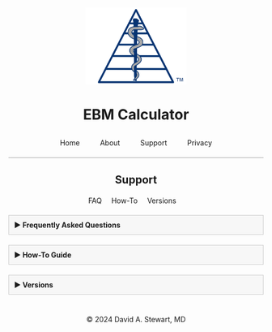 <div style="text-align: center;">
  <img src="/assets/images/EBM Calculator Logo Any 3x.png" alt="EBM Calculator Logo" width="200">
  <h1>EBM Calculator</h1>
</div>

<style>
  .tab-bar {
    display: flex;
    justify-content: center;
    border-bottom: 2px solid #ccc;
    padding-bottom: 10px;
    margin-top: 20px;
  }
  .tab-bar a {
    padding: 10px 20px;
    text-decoration: none;
    white-space: nowrap;
    transition: padding 0.3s ease;
  }
  @media (max-width: 480px) {
    .tab-bar a {
      padding: 10px 10px;
    }
  }
  
  .section-links {
    text-align: center;
    margin-top: 20px;
  }
  .section-links a {
    margin-right: 15px;
    text-decoration: none;
  }
  
  /* Box styling for collapsible sections */
  .faq-item {
    margin-bottom: 20px;
  }
  .faq-question {
    font-weight: bold;
    cursor: pointer;
    padding: 10px;
    background: #f7f7f7;
    border: 1px solid #ccc;
  }
  .faq-answer {
    display: none; /* Collapsed by default */
    padding: 10px;
    border: 1px solid #ccc;
    border-top: none;
  }
</style>

<div class="tab-bar">
  <a href="/">Home</a>
  <a href="/about">About</a>
  <a href="/support">Support</a>
  <a href="/privacy-policy">Privacy</a>
</div>

<h2 style="text-align: center;">Support</h2>
<div class="section-links">
  <a href="#faq">FAQ</a>
  <a href="#how-to-guide">How-To</a>
  <a href="#versions">Versions</a>
</div>

<div style="max-width: 600px; margin: 20px auto;">
  <!-- FAQ Section Box -->
  <div class="faq-item">
    <div class="faq-question" id="faq" onclick="toggleAnswer(this)"><span>&#9654;</span> Frequently Asked Questions</div>
    <div class="faq-answer">
      <!-- Individual FAQ items -->
      <div class="faq-item">
        <div class="faq-question" onclick="toggleAnswer(this)"><span>&#9654;</span> What devices are compatible?</div>
        <div class="faq-answer">EBM Calculator is available on iOS devices running iOS 18.1 or later. It is optimized for iPhones, but will also run on iPads and Apple Silicon Macs.</div>
      </div>
      <div class="faq-item">
        <div class="faq-question" onclick="toggleAnswer(this)"><span>&#9654;</span> How many results can I save?</div>
        <div class="faq-answer">You can save up to 50 results. From the Results tab, you can reorder results (press and drag), delete individual results (swipe left), share results (swipe right), or delete all saved results (from the menu button).</div>
      </div>
      <div class="faq-item">
        <div class="faq-question" onclick="toggleAnswer(this)"><span>&#9654;</span> Why do the calculators have different input options?</div>
        <div class="faq-answer">
          Different input methods are available to fit various ways authors report their results. Choose the one that makes the most sense for the study you are appraising.<br>
          <br>
          For example, if you are assessing the performance of a Diagnostic Test and the authors report only the Predictive Values (and not sensitivity or specificity), choose PPV/NPV for your input fields.
        </div>
      </div>
      <div class="faq-item">
        <div class="faq-question" onclick="toggleAnswer(this)"><span>&#9654;</span> Why did you create this app?</div>
        <div class="faq-answer">I was frustrated by constantly having to switch between various websites to find online calculators for interpreting study results. I built the EBM Calculator app to streamline this process and to simplify evidence appraisal.<br>
          <br>
          My first version was coded in Python for use on my laptop. I decided to make it an official iOS app to share it easily with colleagues who were also evaluating the medical literature!<br>
        <br>
          It’s come a long way since I started, but it’s still a purposefully simple app: input data from a study to see the strength of association (for studies on a new therapy or exposure), the performance of a diagnostic test, or to calculate the post-test probability.
        </div>
      </div>
      <div class="faq-item">
        <div class="faq-question" onclick="toggleAnswer(this)"><span>&#9654;</span> Are you planning to add more features?</div>
        <div class="faq-answer">Yes! The more I learn, the more features I want to build into the app. But I also wanted to get it out there ASAP to start helping clinicians. If you have a suggestion of what would be helpful, please let me know at <a href="mailto:support@ebmcalculator.com">support@ebmcalculator.com</a>!</div>
      </div>
    </div>
  </div>

  <!-- How-To Guide Section Box -->
  <div class="faq-item">
    <div class="faq-question" id="how-to-guide" onclick="toggleAnswer(this)"><span>&#9654;</span> How-To Guide</div>
    <div class="faq-answer">
      <p>This section will include walkthroughs of how to use the calculator for different scenarios. Stay tuned!</p>
    </div>
  </div>

  <!-- Versions Section Box -->
  <div class="faq-item">
    <div class="faq-question" id="versions" onclick="toggleAnswer(this)"><span>&#9654;</span> Versions</div>
    <div class="faq-answer">
      <!-- Individual Version Items -->
      <div class="faq-item">
        <div class="faq-question" onclick="toggleAnswer(this)"><span>&#9654;</span> v1.3.0</div>
        <div class="faq-answer">
          <ul>
            <li>All new UI with navigation bar and cleaner appearance</li>
            <li>Swipe on results to Share, Edit, Save, or Delete</li>
            <li>Drag and drop results to rearrange in Results section</li>
            <li>Calculate Post-Test Probability from any diagnostic test result</li>
            <li>New Library section with various Lessons in EBM</li>
            <li>Add Interactive Fagan Nomogram</li>
            <li>Debug and refine UI</li>
          </ul>
        </div>
      </div>
      <div class="faq-item">
        <div class="faq-question" onclick="toggleAnswer(this)"><span>&#9654;</span> v1.2.0</div>
        <div class="faq-answer">
          <ul>
            <li>Add feature to save, delete, and share results</li>
            <li>Add formula pages</li>
            <li>Update icons and logos</li>
            <li>Debug and refine UI</li>
          </ul>
        </div>
      </div>
      <div class="faq-item">
        <div class="faq-question" onclick="toggleAnswer(this)"><span>&#9654;</span> v1.1.0</div>
        <div class="faq-answer">
          <ul>
            <li>Add icons and logos</li>
            <li>Debug and refine UI</li>
          </ul>
        </div>
      </div>
      <div class="faq-item">
        <div class="faq-question" onclick="toggleAnswer(this)"><span>&#9654;</span> v1.0.0</div>
        <div class="faq-answer">
          <ul>
            <li>Effect Calculator</li>
            <li>Diagnostic Test Calculator</li>
            <li>Post-Test Probability Calculator</li>
          </ul>
        </div>
      </div>
    </div>
  </div>
</div>

<div style="text-align: center; margin-top: 40px;">
  &copy; 2024 David A. Stewart, MD
</div>

<script>
function toggleAnswer(element) {
  var answer = element.nextElementSibling;
  if (answer.style.display === "block") {
    answer.style.display = "none";
    element.querySelector("span").innerHTML = "&#9654;";
  } else {
    answer.style.display = "block";
    element.querySelector("span").innerHTML = "&#9660;";
  }
}
</script>
